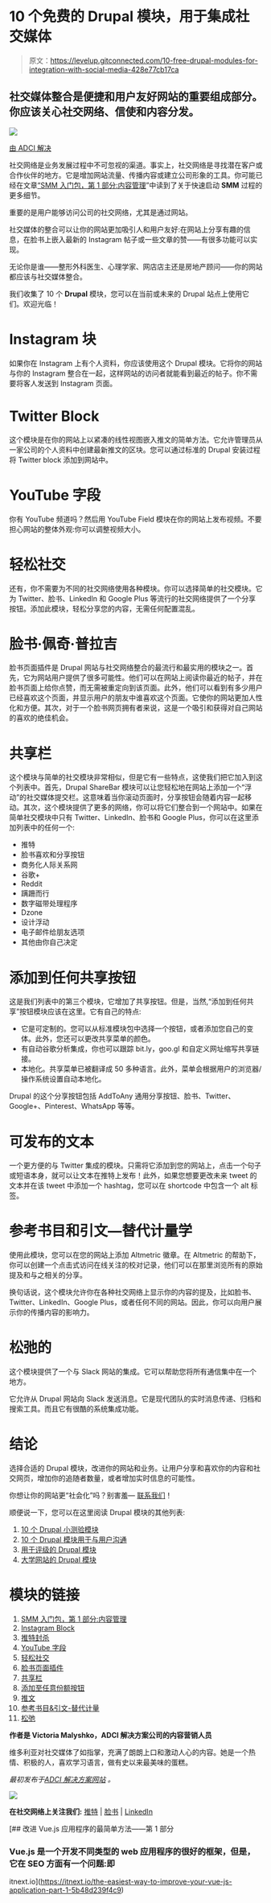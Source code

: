 # 10 个免费的 Drupal 模块，用于集成社交媒体

> 原文：<https://levelup.gitconnected.com/10-free-drupal-modules-for-integration-with-social-media-428e77cb17ca>

## **社交媒体整合**是便捷和用户友好网站的重要组成部分。你应该关心社交网络、信使和内容分发。

![](img/1e9cc43962e50bda03d4ed4c97bc29b5.png)

[由 ADCI 解决](https://www.adcisolutions.com/?utm_source=medium&utm_medium=referral&utm_campaign=medium-story-smm-modules-mainpage&utm_content=medium-story-smm-modules)

社交网络是业务发展过程中不可忽视的渠道。事实上，社交网络是寻找潜在客户或合作伙伴的地方。它是增加网站流量、传播内容或建立公司形象的工具。你可能已经在文章[“SMM 入门包，第 1 部分:内容管理](https://www.adcisolutions.com/knowledge/smm-starter-pack-part-1-content-management?utm_source=medium&utm_medium=referral&utm_campaign=medium-story-smm-modules-smm1article&utm_content=medium-story-smm-modules)”中读到了关于快速启动 **SMM** 过程的更多细节。

重要的是用户能够访问公司的社交网络，尤其是通过网站。

社交媒体的整合可以让你的网站更加吸引人和用户友好:在网站上分享有趣的信息，在脸书上嵌入最新的 Instagram 帖子或一些文章的赞——有很多功能可以实现。

无论你是谁——整形外科医生、心理学家、网店店主还是房地产顾问——你的网站都应该与社交媒体整合。

我们收集了 10 个 **Drupal** 模块，您可以在当前或未来的 Drupal 站点上使用它们。欢迎光临！

# Instagram 块

如果你在 Instagram 上有个人资料，你应该使用这个 Drupal 模块。它将你的网站与你的 Instagram 整合在一起，这样网站的访问者就能看到最近的帖子。你不需要将客人发送到 Instagram 页面。

# Twitter Block

这个模块是在你的网站上以紧凑的线性视图嵌入推文的简单方法。它允许管理员从一家公司的个人资料中创建最新推文的区块。您可以通过标准的 Drupal 安装过程将 Twitter block 添加到网站中。

# YouTube 字段

你有 YouTube 频道吗？然后用 YouTube Field 模块在你的网站上发布视频。不要担心网站的整体外观:你可以调整视频大小。

# 轻松社交

还有，你不需要为不同的社交网络使用各种模块。你可以选择简单的社交模块。它为 Twitter、脸书、LinkedIn 和 Google Plus 等流行的社交网络提供了一个分享按钮。添加此模块，轻松分享您的内容，无需任何配置混乱。

# 脸书·佩奇·普拉吉

脸书页面插件是 Drupal 网站与社交网络整合的最流行和最实用的模块之一。首先，它为网站用户提供了很多可能性。他们可以在网站上阅读你最近的帖子，并在脸书页面上给你点赞，而无需被重定向到该页面。此外，他们可以看到有多少用户已经喜欢这个页面，并显示用户的朋友中谁喜欢这个页面。它使你的网站更加人性化和方便。其次，对于一个脸书网页拥有者来说，这是一个吸引和获得对自己网站的喜欢的绝佳机会。

# 共享栏

这个模块与简单的社交模块非常相似，但是它有一些特点，这使我们把它加入到这个列表中。首先，Drupal ShareBar 模块可以让您轻松地在网站上添加一个“浮动”的社交媒体提交栏。这意味着当你滚动页面时，分享按钮会随着内容一起移动。其次，这个模块提供了更多的网络，你可以将它们整合到一个网站中。如果在简单社交模块中只有 Twitter、LinkedIn、脸书和 Google Plus，你可以在这里添加列表中的任何一个:

*   推特
*   脸书喜欢和分享按钮
*   商务化人际关系网
*   谷歌+
*   Reddit
*   蹒跚而行
*   数字磁带处理程序
*   Dzone
*   设计浮动
*   电子邮件给朋友选项
*   其他由你自己决定

# 添加到任何共享按钮

这是我们列表中的第三个模块，它增加了共享按钮。但是，当然,“添加到任何共享”按钮模块应该在这里。它有自己的特点:

*   它是可定制的。您可以从标准模块包中选择一个按钮，或者添加您自己的变体。此外，您还可以更改共享菜单的颜色。
*   有自动谷歌分析集成，你也可以跟踪 bit.ly，goo.gl 和自定义网址缩写共享链接。
*   本地化。共享菜单已被翻译成 50 多种语言。此外，菜单会根据用户的浏览器/操作系统设置自动本地化。

Drupal 的这个分享按钮包括 AddToAny 通用分享按钮、脸书、Twitter、Google+、Pinterest、WhatsApp 等等。

# 可发布的文本

一个更方便的与 Twitter 集成的模块。只需将它添加到您的网站上，点击一个句子或短语本身，就可以让文本在推特上发布！此外，如果您想要更改未来 tweet 的文本并在该 tweet 中添加一个 hashtag，您可以在 shortcode 中包含一个 alt 标签。

# 参考书目和引文—替代计量学

使用此模块，您可以在您的网站上添加 Altmetric 徽章。在 Altmetric 的帮助下，你可以创建一个点击式访问在线关注的校对记录，他们可以在那里浏览所有的原始提及和与之相关的分享。

换句话说，这个模块允许你在各种社交网络上显示你的内容的提及，比如脸书、Twitter、LinkedIn、Google Plus，或者任何不同的网站。因此，你可以向用户展示你的传播内容的影响力。

# 松弛的

这个模块提供了一个与 Slack 网站的集成。它可以帮助您将所有通信集中在一个地方。

它允许从 Drupal 网站向 Slack 发送消息。它是现代团队的实时消息传递、归档和搜索工具。而且它有很酷的系统集成功能。

# 结论

选择合适的 Drupal 模块，改进你的网站和业务。让用户分享和喜欢你的内容和社交网页，增加你的追随者数量，或者增加实时信息的可能性。

你想让你的网站更“社会化”吗？别害羞— [联系我们](https://www.adcisolutions.com/contact-us)！

顺便说一下，您可以在这里阅读 Drupal 模块的其他列表:

1.  [10 个 Drupal 小测验模块](https://www.adcisolutions.com/knowledge/10-drupal-modules-quizzes?utm_source=medium&utm_medium=referral&utm_campaign=medium-story-smm-modules-quizzes&utm_content=medium-story-smm-modules)
2.  [10 个 Drupal 模块用于与用户沟通](https://www.adcisolutions.com/knowledge/10-drupal-modules-communication-users?utm_source=medium&utm_medium=referral&utm_campaign=medium-story-smm-modules-communication&utm_content=medium-story-smm-modules)
3.  [用于评级的 Drupal 模块](https://www.adcisolutions.com/knowledge/drupal-modules-ratings?utm_source=medium&utm_medium=referral&utm_campaign=medium-story-smm-modules-ratings&utm_content=medium-story-smm-modules)
4.  [大学网站的 Drupal 模块](https://www.adcisolutions.com/knowledge/drupal-modules-university-website?utm_source=medium&utm_medium=referral&utm_campaign=medium-story-smm-modules-university&utm_content=medium-story-smm-modules)

# 模块的链接

1.  [SMM 入门包，第 1 部分:内容管理](https://www.adcisolutions.com/knowledge/smm-starter-pack-part-1-content-management?utm_source=adci-website&utm_medium=knowledge-modules-social-media-networks&utm_campaign=smm-starter-pack-part-1&utm_content=modules-social-media-networks-smm-starter-pack-part-1)
2.  [Instagram Block](https://www.drupal.org/project/instagram_block)
3.  [推特封杀](https://www.drupal.org/project/twitter_block)
4.  [YouTube 字段](https://www.drupal.org/project/youtube)
5.  [轻松社交](https://www.drupal.org/project/easy_social)
6.  [脸书页面插件](https://www.drupal.org/project/fb_likebox)
7.  [共享栏](https://www.drupal.org/project/sharebar)
8.  [添加至任意份额按钮](https://www.drupal.org/project/addtoany)
9.  [推文](https://www.drupal.org/project/tweetable_text)
10.  [参考书目&引文-替代计量](http://www.drupal.org/project/bibcite_altmetric)
11.  [松弛](https://www.drupal.org/project/slack)

**作者是 Victoria Malyshko，ADCI 解决方案公司的内容营销人员**

维多利亚对社交媒体了如指掌，充满了朗朗上口和激动人心的内容。她是一个热情、积极的人，喜欢学习语言，做有史以来最美味的蛋糕。

*最初发布于*[*ADCI 解决方案网站*](https://www.adcisolutions.com/knowledge/10-free-drupal-modules-integration-social-media?utm_source=medium&utm_medium=referral&utm_campaign=medium-story-smm-modules-article&utm_content=medium-story-smm-modules) *。*

![](img/73bcb62bbfda355e913e5b86e2193e46.png)

**在社交网络上关注我们:** [推特](https://twitter.com/ADCISolutions) | [脸书](https://www.facebook.com/adcisolutions/) | [LinkedIn](https://www.linkedin.com/company/adci-solutions/)

[](https://itnext.io/the-easiest-way-to-improve-your-vue-js-application-part-1-5b48d239f4c9) [## 改进 Vue.js 应用程序的最简单方法——第 1 部分

### Vue.js 是一个开发不同类型的 web 应用程序的很好的框架，但是，它在 SEO 方面有一个问题:即

itnext.io](https://itnext.io/the-easiest-way-to-improve-your-vue-js-application-part-1-5b48d239f4c9)